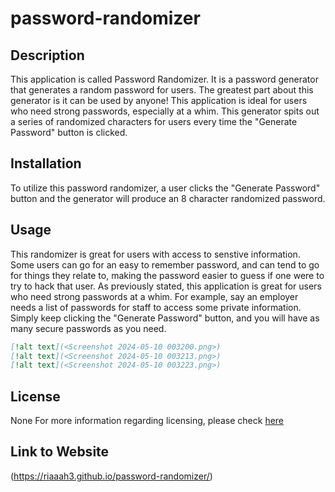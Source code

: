 # password-randomizer

## Description

This application is called Password Randomizer.
It is a password generator that generates a random password for users.
The greatest part about this generator is it can be used by anyone!
This application is ideal for users who need strong passwords,
especially at a whim.
This generator spits out a series of randomized characters for users
every time the "Generate Password" button is clicked.

## Installation

To utilize this password randomizer,
a user clicks the "Generate Password" button
and the generator will produce an 8 character randomized password.

## Usage

This randomizer is great for users with access to senstive information.
Some users can go for an easy to remember password,
and can tend to go for things they relate to, making the password easier to guess
if one were to try to hack that user.
As previously stated,
this application is great for users who need strong passwords at a whim.
For example, say an employer needs a list of passwords for staff to access some private information.
Simply keep clicking the "Generate Password" button,
and you will have as many secure passwords as you need.

```md
[!alt text](<Screenshot 2024-05-10 003200.png>)
[!alt text](<Screenshot 2024-05-10 003213.png>)
[!alt text](<Screenshot 2024-05-10 003223.png>)
```

## License

None
For more information regarding licensing, 
please check [here](https://choosealicense.com/licenses/)

## Link to Website

(https://riaaah3.github.io/password-randomizer/)